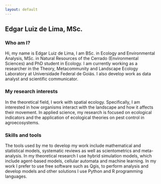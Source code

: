 ```yaml
---
layout: default
---
```


## Edgar Luiz de Lima, MSc.


### Who am I?
  Hi, my name is Edgar Luiz de Lima, I am BSc. in Ecology and Environmental Analysis, MSc. in Natural Resources of the Cerrado (Environmental Sciences) and PhD student in Ecology. 
I am currently working as a researcher in the Theory, Metacommunity and Landscape Ecology Laboratory at Universidade Federal de Goiás. I also develop work as data analyst and 
scientific communicator.
  
  
### My research interests

  In the theoretical field, I work with spatial ecology. Specifically, I am interested in how organisms interact with the landscape and how it affects their movement. In  applied 
science, my research is focused on ecological indicators and the application of ecological theories on pest control in agroecosystems. 


### Skills and tools

  The tools used by me to develop my work include mathematical and statistical models, systematic reviews as well as scientometrics and meta-analysis. In my theoretical research I 
use hybrid simulation models, which include agent-based models, cellular automata and machine learning. In my work I prefer to use free software such as Qgis, to perform  analysis 
and develop models and other solutions I use Python and R programming languages.
